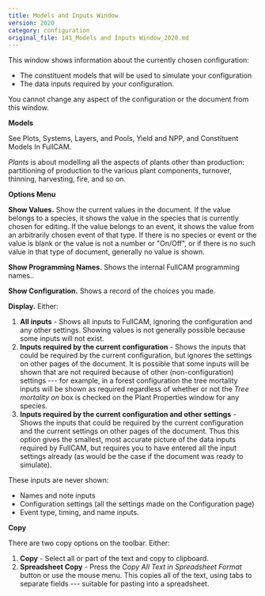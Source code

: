 ```yaml
---
title: Models and Inputs Window
version: 2020
category: configuration
original_file: 141_Models and Inputs Window_2020.md
---
```


This window shows information about the currently chosen configuration:

- The constituent models that will be used to simulate your
  configuration
- The data inputs required by your configuration.

You cannot change any aspect of the configuration or the document from
this window.

**Models**

See Plots, Systems, Layers, and
Pools, Yield and
NPP, and Constituent
Models In FullCAM.

*Plants* is about modelling all the aspects of plants other than
production: partitioning of production to the various plant components,
turnover, thinning, harvesting, fire, and so on.

**Options Menu**

**Show Values.** Show the current values in the document. If the value
belongs to a species, it shows the value in the species that is
currently chosen for editing. If the value belongs to an event, it shows
the value from an arbitrarily chosen event of that type. If
there is no species or event or the value is blank or the value is not a
number or "On/Off", or if there is no such value in that type of
document, generally no value is shown.

**Show Programming Names.** Shows the internal FullCAM programming
names..

**Show Configuration.** Shows a record of the choices you made.

**Display.** Either:

1.  **All inputs** - Shows all inputs to FullCAM, ignoring the
    configuration and any other settings. Showing values is not
    generally possible because some inputs will not exist.
2.  **Inputs required by the current configuration** - Shows the inputs
    that could be required by the current configuration, but ignores the
    settings on other pages of the document. It is possible that some
    inputs will be shown that are not required because of other
    (non-configuration) settings --- for example, in a forest
    configuration the tree mortality inputs will be shown as required
    regardless of whether or not the *Tree mortality on* box is checked
    on the Plant Properties window for any
    species.
3.  **Inputs required by the current configuration and other
    settings** - Shows the inputs that could be required by the current
    configuration and the current settings on other pages of the
    document. Thus this option gives the smallest, most accurate picture
    of the data inputs required by FullCAM, but requires you to have
    entered all the input settings already (as would be the case if the
    document was ready to simulate).

These inputs are never shown:

- Names and note inputs
- Configuration settings (all the settings made on the
  Configuration page)
- Event type, timing, and name inputs.

**Copy**

There are two copy options on the toolbar. Either:

1.  **Copy** - Select all or part of the text and copy to clipboard.
2.  **Spreadsheet Copy** - Press the *Copy All Text in Spreadsheet
    Format* button or use the mouse menu. This copies all of the text,
    using tabs to separate fields --- suitable for pasting into a
    spreadsheet.
